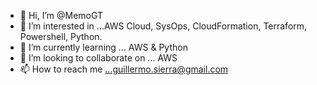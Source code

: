 - 👋 Hi, I’m @MemoGT
- 👀 I’m interested in ...AWS Cloud, SysOps, CloudFormation, Terraform, Powershell, Python.
- 🌱 I’m currently learning ... AWS & Python
- 💞️ I’m looking to collaborate on ... AWS
- 📫 How to reach me ...guillermo.sierra@gmail.com

<!---
MemoGT/MemoGT is a ✨ special ✨ repository because its `README.md` (this file) appears on your GitHub profile.
You can click the Preview link to take a look at your changes.
--->
